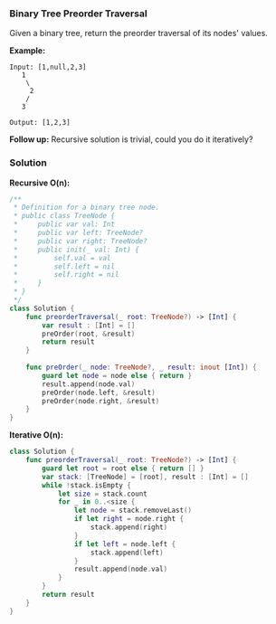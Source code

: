 
### Binary Tree Preorder Traversal

Given a binary tree, return the preorder traversal of its nodes' values.

__Example:__
```
Input: [1,null,2,3]
   1
    \
     2
    /
   3

Output: [1,2,3]
```

__Follow up:__ Recursive solution is trivial, could you do it iteratively?

### Solution
__Recursive O(n):__
```Swift
/**
 * Definition for a binary tree node.
 * public class TreeNode {
 *     public var val: Int
 *     public var left: TreeNode?
 *     public var right: TreeNode?
 *     public init(_ val: Int) {
 *         self.val = val
 *         self.left = nil
 *         self.right = nil
 *     }
 * }
 */
class Solution {
    func preorderTraversal(_ root: TreeNode?) -> [Int] {
        var result : [Int] = []
        preOrder(root, &result)
        return result
    }
    
    func preOrder(_ node: TreeNode?, _ result: inout [Int]) {
        guard let node = node else { return }
        result.append(node.val)
        preOrder(node.left, &result)
        preOrder(node.right, &result)
    }
}
```
__Iterative O(n):__
```Swift
class Solution {
    func preorderTraversal(_ root: TreeNode?) -> [Int] {
        guard let root = root else { return [] }
        var stack: [TreeNode] = [root], result : [Int] = []
        while !stack.isEmpty {
            let size = stack.count
            for _ in 0..<size {
                let node = stack.removeLast()
                if let right = node.right {
                    stack.append(right)
                }
                if let left = node.left {
                    stack.append(left)
                }
                result.append(node.val)
            }
        }
        return result
    }
}
```
```